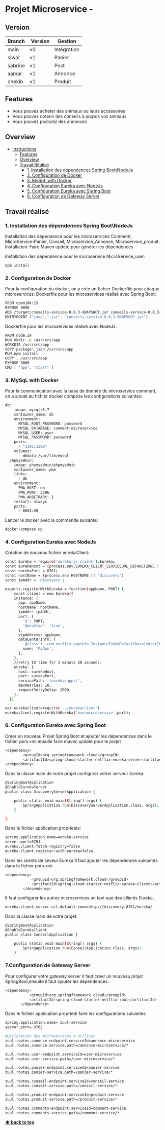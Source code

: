 # Projet Microservice - 

> 

## Version

| Branch                                                                                                       |  Version | Gestion                                               | 
| ------------------------------------------------------------------------------------------------------------ | ----- | ---------------------------------------------------- |
| main                                                                                                       | v0  | Intégration        | 
| siwar                                                                                                      | v1    | Panier     | 
| sabrine                                                                                                    | v1    | Post |
| samar                                                                                                      | v1    | Annonce             |
| chekib                                                                                                     | v1    | Produit              | 

## Features

- Vous pouvez acheter des animaux ou leurs accessoires 
- Vous pouvez obtenir des conseils à propos vos animaux
- Vous pouvez postulez des annonces 



## Overview

- [Instructions](#instructions)
  - [Features](#features)
  - [Overview](#overview)
  - [Travail Réalisé](#prisma-setup)
    - [1. Installation des dépendences Spring Boot\NodeJs](#1-install-dependencies)
    - [2. Configuration de Docker](#2-docker-comfiguration)
    - [3. MySqL with Docker](#3-MySql-with-docker)
    - [4. Configuration Eureka avec NodeJs](#4-eureka-with-node)
    - [5. Configuration Eureka avec Spring Boot](#5-eureka-with-spring)
    - [6. Configuration de Gateway Server](#6-gateway-server-configaration)
   
## Travail réalisé

### 1. Installation des dépendences Spring Boot\NodeJs

Installation des dépendence pour les microservices Comment, MicroService-Panier, Conseil, Microservice_Annonce, Microservice_produit:
Installation: Faire Maven update pour générer les dépendences


Installation des dépendence pour le microservice MicroService_user:

```bash
npm install
```

### 2. Configuration de Docker

Pour la configuration du docker, on a crée un fichier Dockerfile pour chaque microservices:
Dockerfile pour les microservices réalisé avec Spring Boot:

```bash
FROM openjdk:15
EXPOSE 9090
ADD /target/conseils-service-0.0.3-SNAPSHOT.jar conseils-service-0.0.3-SNAPSHOT.jar
ENTRYPOINT ["java","-jar", "conseils-service-0.0.3-SNAPSHOT.jar"]
```
Dockerfile pour les microservices réalisé avec NodeJs:

```bash
FROM node:14
RUN mkdir -p /usr/src/app 
WORKDIR /usr/src/app
COPY package*.json /usr/src/app
RUN npm install
COPY . /usr/src/app
EXPOSE 3000
CMD [ "npm", "start" ]
```

### 3. MySqL with Docker

Pour la communication avec la base de donnée du microservice comment, on a ajouté au fichier docker compose les configurations suivantes:

```bash
db:
    image: mysql:5.7
    container_name: db
    environment:
      MYSQL_ROOT_PASSWORD: password
      MYSQL_DATABASE: comment-microservice
      MYSQL_USER: user
      MYSQL_PASSWORD: password
    ports:
      - "3306:3306"
    volumes:
      - dbdata:/var/lib/mysql
  phpmyadmin:
    image: phpmyadmin/phpmyadmin
    container_name: pma
    links:
      - db
    environment:
      PMA_HOST: db
      PMA_PORT: 3306
      PMA_ARBITRARY: 1
    restart: always
    ports:
      - 8081:80
```

Lancer le docker avec la commande suivante:

```bash
docker-compose up
```


### 4. Configuration Eureka avec NodeJs

Création de nouveau fichier eurekaClient:
```bash
const Eureka = require('eureka-js-client').Eureka;
const eurekaHost = (process.env.EUREKA_CLIENT_SERVICEURL_DEFAULTZONE || 'discovery');
const eurekaPort = 8761;
const hostName = (process.env.HOSTNAME || 'discovery')
const ipAddr = 'discovery';

exports.registerWithEureka = function(appName, PORT) {
    const client = new Eureka({
    instance: {
      app: appName,
      hostName: hostName,
      ipAddr: ipAddr,
      port: {
        '$': PORT,
        '@enabled': 'true',
      },
      vipAddress: appName,
      dataCenterInfo: {
        '@class': 'com.netflix.appinfo.InstanceInfo$DefaultDataCenterInfo',
        name: 'MyOwn',
      },
    },
    //retry 10 time for 3 minute 20 seconds.
    eureka: {
      host: eurekaHost,
      port: eurekaPort,
      servicePath: '/eureka/apps/',
      maxRetries: 10,
      requestRetryDelay: 2000,
    },
  })
```

```bash
var eurekaclient=require('../eurekaclient')
eurekaclient.registerWithEureka('usermicroservice',port);
```

### 6.  Configuration Eureka avec Spring Boot

Créer un nouveau Projet Spring Boot et ajouter les dépendences dans le fichier pom.xml ensuite faire maven update pour le projet
```bash
<dependency>
		<groupId>org.springframework.cloud</groupId>
		<artifactId>spring-cloud-starter-netflix-eureka-server</artifactId>
</dependency>


```

Dans la classe main de votre projet configurer votrer serveur Eureka
```bash
@SpringBootApplication
@EnableEurekaServer
public class DiscoveryServerApplication {

	public static void main(String[] args) {
		SpringApplication.run(DiscoveryServerApplication.class, args);
	}

}
```
Dans le fichier application.proprietés:
```bash
spring.application.name=eureka-service
server.port=8761
eureka.client.fetch-registry=false
eureka.client.register-with-eureka=false
```
Dans les clients de seveur Eureka Il faut ajouter les dépendences suivantes dans le fichier pom.xml.
```bash
<dependency>
			<groupId>org.springframework.cloud</groupId>
			<artifactId>spring-cloud-starter-netflix-eureka-client</artifactId>
		</dependency>
```
Il faut configurer les autres microservices en tant que des cllients Eureka .
```bash
eureka.client.server-url.default-zone=http://discovery:8761/eureka/
```
Dans la classe main de votre projet:
```bash
@SpringBootApplication
@EnableEurekaClient
public class ConseilApplication {

	public static void main(String[] args) {
		SpringApplication.run(ConseilApplication.class, args);
	}
 ```
 ### 7.Configuration de Gateway Server
 Pour configurer votre gateway server il faut créer un nouveau projet SpringBoot,ensuite il faut ajouter les dépendences:
 ```bash
<dependency>
			<groupId>org.springframework.cloud</groupId>
			<artifactId>spring-cloud-starter-netflix-zuul</artifactId>
		</dependency>
 ```
 Dans le fichier application.proprieté faire les configurations suivantes.
 
 ```bash
spring.application.name= zuul-service
server.port= 8762

#Déclaration des microservices à utiliser
zuul.routes.annonce-endpoint.serviceId=annonce-microservice
zuul.routes.annonce-service.path=/annonce-microservice/*

zuul.routes.user-endpoint.serviceId=user-microservice
zuul.routes.user-service.path=/user-microservice/*

zuul.routes.panier-endpoint.serviceId=panier-service
zuul.routes.panier-service.path=/panier-service/*

zuul.routes.conseil-endpoint.serviceId=conseil-service
zuul.routes.conseil-service.path=/conseil-service/*

zuul.routes.produit-endpoint.serviceId=produit-service
zuul.routes.produit-service.path=/produit-service/*

zuul.routes.comments-endpoint.serviceId=comment-service
zuul.routes.comments-service.path=/comment-service/*
 ```

 
**[⬆ back to top](#overview)**


